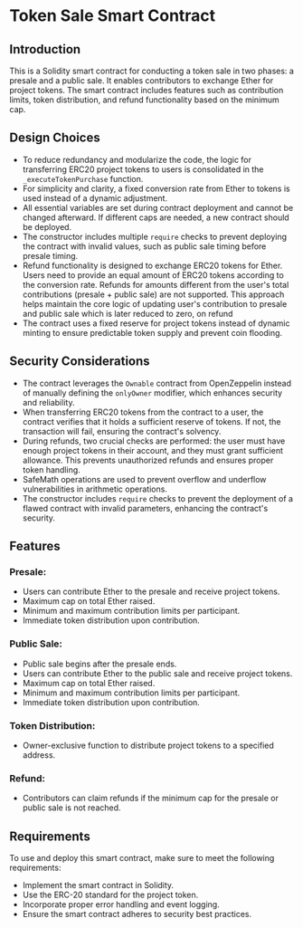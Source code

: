 # Token Sale Smart Contract

## Introduction

This is a Solidity smart contract for conducting a token sale in two phases: a presale and a public sale. It enables contributors to exchange Ether for project tokens. The smart contract includes features such as contribution limits, token distribution, and refund functionality based on the minimum cap.

## Design Choices

- To reduce redundancy and modularize the code, the logic for transferring ERC20 project tokens to users is consolidated in the `_executeTokenPurchase` function.
- For simplicity and clarity, a fixed conversion rate from Ether to tokens is used instead of a dynamic adjustment.
- All essential variables are set during contract deployment and cannot be changed afterward. If different caps are needed, a new contract should be deployed.
- The constructor includes multiple `require` checks to prevent deploying the contract with invalid values, such as public sale timing before presale timing.
- Refund functionality is designed to exchange ERC20 tokens for Ether. Users need to provide an equal amount of ERC20 tokens according to the conversion rate. Refunds for amounts different from the user's total contributions (presale + public sale) are not supported. This approach helps maintain the core logic of updating user's contribution to presale and public sale which is later reduced to zero, on refund
- The contract uses a fixed reserve for project tokens instead of dynamic minting to ensure predictable token supply and prevent coin flooding.

## Security Considerations

- The contract leverages the `Ownable` contract from OpenZeppelin instead of manually defining the `onlyOwner` modifier, which enhances security and reliability.
- When transferring ERC20 tokens from the contract to a user, the contract verifies that it holds a sufficient reserve of tokens. If not, the transaction will fail, ensuring the contract's solvency.
- During refunds, two crucial checks are performed: the user must have enough project tokens in their account, and they must grant sufficient allowance. This prevents unauthorized refunds and ensures proper token handling.
- SafeMath operations are used to prevent overflow and underflow vulnerabilities in arithmetic operations.
- The constructor includes `require` checks to prevent the deployment of a flawed contract with invalid parameters, enhancing the contract's security.

## Features

### Presale:

- Users can contribute Ether to the presale and receive project tokens.
- Maximum cap on total Ether raised.
- Minimum and maximum contribution limits per participant.
- Immediate token distribution upon contribution.

### Public Sale:

- Public sale begins after the presale ends.
- Users can contribute Ether to the public sale and receive project tokens.
- Maximum cap on total Ether raised.
- Minimum and maximum contribution limits per participant.
- Immediate token distribution upon contribution.

### Token Distribution:

- Owner-exclusive function to distribute project tokens to a specified address.

### Refund:

- Contributors can claim refunds if the minimum cap for the presale or public sale is not reached.

## Requirements

To use and deploy this smart contract, make sure to meet the following requirements:

- Implement the smart contract in Solidity.
- Use the ERC-20 standard for the project token.
- Incorporate proper error handling and event logging.
- Ensure the smart contract adheres to security best practices.
